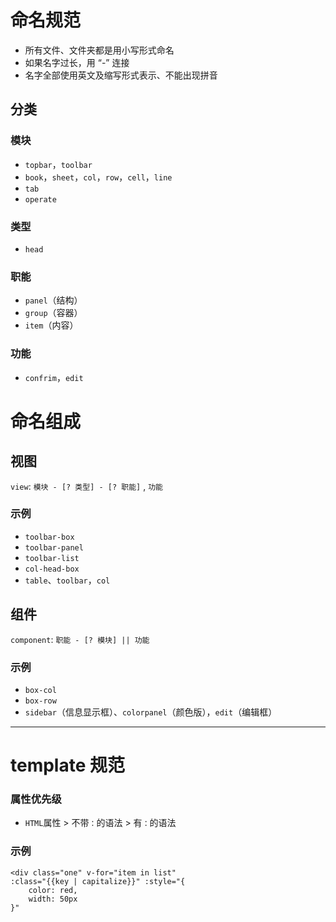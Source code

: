 # 命名规范

- 所有文件、文件夹都是用小写形式命名
- 如果名字过长，用 “-” 连接
- 名字全部使用英文及缩写形式表示、不能出现拼音

## 分类

### 模块
- `topbar`，`toolbar`
- `book`，`sheet`，`col`，`row`，`cell`，`line`
- `tab`
- `operate`

### 类型
- `head`

### 职能
- `panel`（结构）
- `group`（容器）
- `item`（内容）

### 功能
- `confrim`，`edit`

# 命名组成

## 视图

`view`: `模块 - [? 类型] - [? 职能]` , `功能`

### 示例

- `toolbar-box`
- `toolbar-panel`
- `toolbar-list`
- `col-head-box`
- `table`、`toolbar`，`col`

## 组件

`component`: `职能 - [? 模块] || 功能`

### 示例

- `box-col`
- `box-row`
- `sidebar`（信息显示框）、`colorpanel`（颜色版），`edit`（编辑框）

----

# template 规范

### 属性优先级

- `HTML`属性 > 不带`：`的语法 > 有`：`的语法

### 示例

```
<div class="one" v-for="item in list" 
:class="{{key | capitalize}}" :style="{
	color: red,
	width: 50px
}"
```
